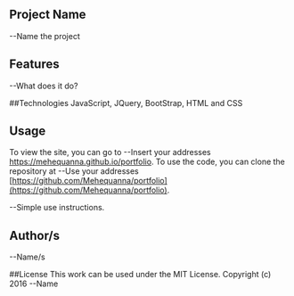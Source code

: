 ## Project Name
--Name the project

## Features
--What does it do?

##Technologies
JavaScript, JQuery, BootStrap, HTML and CSS

## Usage
To view the site, you can go to --Insert your addresses https://mehequanna.github.io/portfolio.
To use the code, you can clone the repository at --Use your addresses [https://github.com/Mehequanna/portfolio](https://github.com/Mehequanna/portfolio).

--Simple use instructions.

## Author/s
--Name/s

##License
This work can be used under the MIT License.
Copyright (c) 2016 --Name
